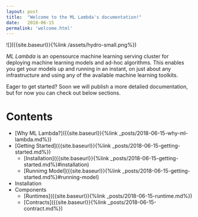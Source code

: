 ```yaml
---
layout: post
title:  "Welcome to the ML Lambda's documentation!"
date:   2018-06-15
permalink: 'welcome.html'
---
```


![]({{site.baseurl}}{%link /assets/hydro-small.png%})

_ML Lambda_ is an opensource machine learning serving cluster for deploying machine learning models and ad-hoc algorithms. This enables you get your models up and running in an instant, on just about any infrastructure and using any of the available machine learning toolkits.

Eager to get started? Soon we will publish a more detalied documentation, but for now you can check out below sections.

# Contents
- [Why ML Lambda?]({{site.baseurl}}{%link _posts/2018-06-15-why-ml-lambda.md%})
- [Getting Started]({{site.baseurl}}{%link _posts/2018-06-15-getting-started.md%})
	- [Installation]({{site.baseurl}}{%link _posts/2018-06-15-getting-started.md%}#installation)
	- [Runnimg Model]({{site.baseurl}}{%link _posts/2018-06-15-getting-started.md%}#running-model)
- Installation
- Components
	- [Runtimes]({{site.baseurl}}{%link _posts/2018-06-15-runtime.md%})
	- [Contracts]({{site.baseurl}}{%link _posts/2018-06-15-contract.md%})
